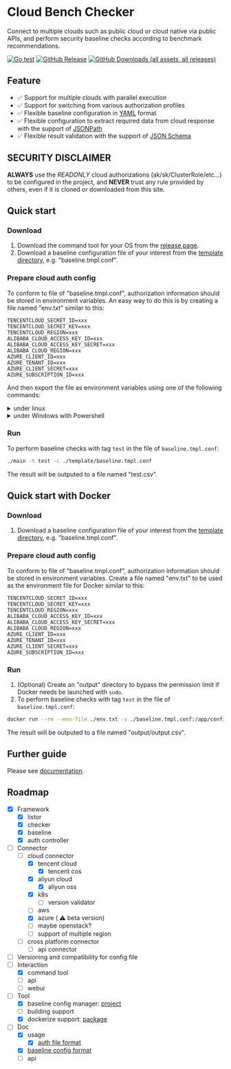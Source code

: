 # Cloud Bench Checker

Connect to multiple clouds such as public cloud or cloud native via public APIs, and perform security baseline checks according to benchmark recommendations.

[![Go test](https://github.com/S3Studio/cloud-bench-checker/actions/workflows/go_test.yml/badge.svg)](https://github.com/S3Studio/cloud-bench-checker/actions/workflows/go_test.yml)
[![GitHub Release](https://img.shields.io/github/v/release/s3studio/cloud-bench-checker)](https://github.com/S3Studio/cloud-bench-checker/releases)
[![GitHub Downloads (all assets, all releases)](https://img.shields.io/github/downloads/s3studio/cloud-bench-checker/total)](https://github.com/S3Studio/cloud-bench-checker/releases)


## Feature
* :white_check_mark: Support for multiple clouds with parallel execution
* :white_check_mark: Support for switching from various authorization profiles
* :white_check_mark: Flexible baseline configuration in [YAML](https://yaml.org/) format
* :white_check_mark: Flexible configuration to extract required data from cloud response with the support of [JSONPath](https://goessner.net/articles/JsonPath/)
* :white_check_mark: Flexible result validation with the support of [JSON Schema](https://json-schema.org/)

## SECURITY DISCLAIMER
**ALWAYS** use the *READONLY* cloud authorizations (ak/sk/ClusterRole/etc...) to be configured in the project,
and **NEVER** trust any rule provided by others, even if it is cloned or downloaded from this site.

## Quick start
### Download
1. Download the command tool for your OS from the [release page](https://github.com/S3Studio/cloud-bench-checker/releases).
1. Download a baseline configuration file of your interest from the [template directory](template), e.g. "baseline.tmpl.conf".

### Prepare cloud auth config
To conform to file of "baseline.tmpl.conf", authorization information should be stored in environment variables.
An easy way to do this is by creating a file named "env.txt" similar to this:
```
TENCENTCLOUD_SECRET_ID=xxx
TENCENTCLOUD_SECRET_KEY=xxx
TENCENTCLOUD_REGION=xxx
ALIBABA_CLOUD_ACCESS_KEY_ID=xxx
ALIBABA_CLOUD_ACCESS_KEY_SECRET=xxx
ALIBABA_CLOUD_REGION=xxx
AZURE_CLIENT_ID=xxx
AZURE_TENANT_ID=xxx
AZURE_CLIENT_SECRET=xxx
AZURE_SUBSCRIPTION_ID=xxx
```
And then export the file as environment variables using one of the following commands:

<details><summary>under linux</summary>

```sh
export $(cat ./env.txt)
```
</details>

<details><summary>under Windows with Powershell</summary>

```powershell
(Get-Content .\env.txt).ForEach({ $name, $value = $_ -Split "="; Set-Item -Path "env:$name" -Value $value })
```
</details>

### Run
To perform baseline checks with tag `test` in the file of `baseline.tmpl.conf`:
```sh
./main -t test -c ./template/baseline.tmpl.conf
```
The result will be outputed to a file named "test.csv".

## Quick start with Docker
### Download
1. Download a baseline configuration file of your interest from the [template directory](template), e.g. "baseline.tmpl.conf".

### Prepare cloud auth config
To conform to file of "baseline.tmpl.conf", authorization information should be stored in environment variables.
Create a file named "env.txt" to be used as the environment file for Docker similar to this:
```
TENCENTCLOUD_SECRET_ID=xxx
TENCENTCLOUD_SECRET_KEY=xxx
TENCENTCLOUD_REGION=xxx
ALIBABA_CLOUD_ACCESS_KEY_ID=xxx
ALIBABA_CLOUD_ACCESS_KEY_SECRET=xxx
ALIBABA_CLOUD_REGION=xxx
AZURE_CLIENT_ID=xxx
AZURE_TENANT_ID=xxx
AZURE_CLIENT_SECRET=xxx
AZURE_SUBSCRIPTION_ID=xxx
```

### Run
1. (Optional) Create an "output" directory to bypass the permission limit
  if Docker needs be launched with `sudo`.
1. To perform baseline checks with tag `test` in the file of `baseline.tmpl.conf`:
```sh
docker run --rm --env-file ./env.txt -v ./baseline.tmpl.conf:/app/config.conf -v ./output:/app/output ghcr.io/s3studio/cloud-bench-checker:latest -t test
```
The result will be outputed to a file named "output/output.csv".

## Further guide
Please see [documentation](doc).

## Roadmap
- [x] Framework
    - [x] listor
    - [x] checker
    - [x] baseline
    - [x] auth controller
- [ ] Connector
    - [ ] cloud connector
        - [x] tencent cloud
            - [x] tencent cos
        - [x] aliyun cloud
            - [x] aliyun oss
        - [x] k8s
            - [ ] version validator
        - [ ] aws
        - [x] azure ( :warning: beta version)
        - [ ] maybe openstack?
        - [ ] support of multiple region
    - [ ] cross platform connector
        - [ ] api connector
- [ ] Versioning and compatibility for config file
- [ ] Interaction
    - [x] command tool
    - [ ] api
    - [ ] webui
- [ ] Tool
    - [x] baseline config manager: [project](example/baseline_manager)
    - [ ] building support
    - [x] dockerize support: [package](https://github.com/S3Studio/cloud-bench-checker/pkgs/container/cloud-bench-checker)
- [ ] Doc
    - [x] usage
        - [x] [auth file format](doc/Auth.md)
    - [x] [baseline config format](doc/Baseline.md)
    - [ ] api
